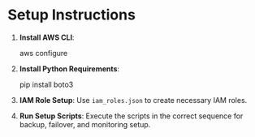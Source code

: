 # Setup Instructions

1. **Install AWS CLI**:

   aws configure

2. **Install Python Requirements**:

   pip install boto3

3. **IAM Role Setup**:
   Use `iam_roles.json` to create necessary IAM roles.

4. **Run Setup Scripts**:
   Execute the scripts in the correct sequence for backup, failover, and monitoring setup.
